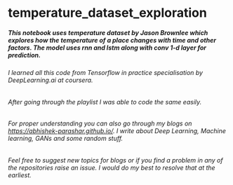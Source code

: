 # temperature_dataset_exploration
##### This notebook uses temperature dataset by Jason Brownlee which explores how the temperature of a place changes with time and other factors. The model uses rnn and lstm along with conv 1-d layer for prediction.
###### I learned all this code from Tensorflow in practice specialisation by DeepLearning.ai at coursera.
###### After going through the playlist I was able to code the same easily.
###### For proper understanding you can also go through my blogs on https://abhishek-parashar.github.io/. I write about Deep Learning, Machine learning, GANs and some random stuff. 
###### Feel free to suggest new topics for blogs or if you find a problem in any of the repositories raise an issue. I would do my best to resolve that at the earliest. 
